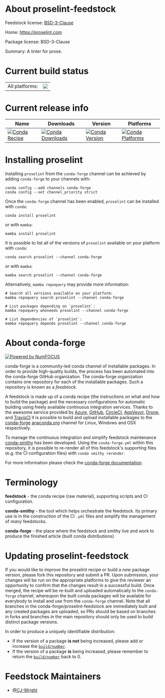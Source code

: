 About proselint-feedstock
=========================

Feedstock license: [BSD-3-Clause](https://github.com/conda-forge/proselint-feedstock/blob/main/LICENSE.txt)

Home: https://proselint.com

Package license: BSD-3-Clause

Summary: A linter for prose.

Current build status
====================


<table><tr><td>All platforms:</td>
    <td>
      <a href="https://dev.azure.com/conda-forge/feedstock-builds/_build/latest?definitionId=7487&branchName=main">
        <img src="https://dev.azure.com/conda-forge/feedstock-builds/_apis/build/status/proselint-feedstock?branchName=main">
      </a>
    </td>
  </tr>
</table>

Current release info
====================

| Name | Downloads | Version | Platforms |
| --- | --- | --- | --- |
| [![Conda Recipe](https://img.shields.io/badge/recipe-proselint-green.svg)](https://anaconda.org/conda-forge/proselint) | [![Conda Downloads](https://img.shields.io/conda/dn/conda-forge/proselint.svg)](https://anaconda.org/conda-forge/proselint) | [![Conda Version](https://img.shields.io/conda/vn/conda-forge/proselint.svg)](https://anaconda.org/conda-forge/proselint) | [![Conda Platforms](https://img.shields.io/conda/pn/conda-forge/proselint.svg)](https://anaconda.org/conda-forge/proselint) |

Installing proselint
====================

Installing `proselint` from the `conda-forge` channel can be achieved by adding `conda-forge` to your channels with:

```
conda config --add channels conda-forge
conda config --set channel_priority strict
```

Once the `conda-forge` channel has been enabled, `proselint` can be installed with `conda`:

```
conda install proselint
```

or with `mamba`:

```
mamba install proselint
```

It is possible to list all of the versions of `proselint` available on your platform with `conda`:

```
conda search proselint --channel conda-forge
```

or with `mamba`:

```
mamba search proselint --channel conda-forge
```

Alternatively, `mamba repoquery` may provide more information:

```
# Search all versions available on your platform:
mamba repoquery search proselint --channel conda-forge

# List packages depending on `proselint`:
mamba repoquery whoneeds proselint --channel conda-forge

# List dependencies of `proselint`:
mamba repoquery depends proselint --channel conda-forge
```


About conda-forge
=================

[![Powered by
NumFOCUS](https://img.shields.io/badge/powered%20by-NumFOCUS-orange.svg?style=flat&colorA=E1523D&colorB=007D8A)](https://numfocus.org)

conda-forge is a community-led conda channel of installable packages.
In order to provide high-quality builds, the process has been automated into the
conda-forge GitHub organization. The conda-forge organization contains one repository
for each of the installable packages. Such a repository is known as a *feedstock*.

A feedstock is made up of a conda recipe (the instructions on what and how to build
the package) and the necessary configurations for automatic building using freely
available continuous integration services. Thanks to the awesome service provided by
[Azure](https://azure.microsoft.com/en-us/services/devops/), [GitHub](https://github.com/),
[CircleCI](https://circleci.com/), [AppVeyor](https://www.appveyor.com/),
[Drone](https://cloud.drone.io/welcome), and [TravisCI](https://travis-ci.com/)
it is possible to build and upload installable packages to the
[conda-forge](https://anaconda.org/conda-forge) [anaconda.org](https://anaconda.org/)
channel for Linux, Windows and OSX respectively.

To manage the continuous integration and simplify feedstock maintenance
[conda-smithy](https://github.com/conda-forge/conda-smithy) has been developed.
Using the ``conda-forge.yml`` within this repository, it is possible to re-render all of
this feedstock's supporting files (e.g. the CI configuration files) with ``conda smithy rerender``.

For more information please check the [conda-forge documentation](https://conda-forge.org/docs/).

Terminology
===========

**feedstock** - the conda recipe (raw material), supporting scripts and CI configuration.

**conda-smithy** - the tool which helps orchestrate the feedstock.
                   Its primary use is in the construction of the CI ``.yml`` files
                   and simplify the management of *many* feedstocks.

**conda-forge** - the place where the feedstock and smithy live and work to
                  produce the finished article (built conda distributions)


Updating proselint-feedstock
============================

If you would like to improve the proselint recipe or build a new
package version, please fork this repository and submit a PR. Upon submission,
your changes will be run on the appropriate platforms to give the reviewer an
opportunity to confirm that the changes result in a successful build. Once
merged, the recipe will be re-built and uploaded automatically to the
`conda-forge` channel, whereupon the built conda packages will be available for
everybody to install and use from the `conda-forge` channel.
Note that all branches in the conda-forge/proselint-feedstock are
immediately built and any created packages are uploaded, so PRs should be based
on branches in forks and branches in the main repository should only be used to
build distinct package versions.

In order to produce a uniquely identifiable distribution:
 * If the version of a package **is not** being increased, please add or increase
   the [``build/number``](https://docs.conda.io/projects/conda-build/en/latest/resources/define-metadata.html#build-number-and-string).
 * If the version of a package **is** being increased, please remember to return
   the [``build/number``](https://docs.conda.io/projects/conda-build/en/latest/resources/define-metadata.html#build-number-and-string)
   back to 0.

Feedstock Maintainers
=====================

* [@CJ-Wright](https://github.com/CJ-Wright/)

